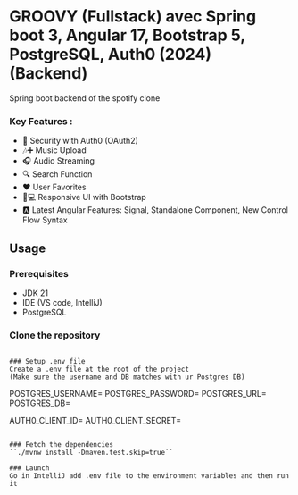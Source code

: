 # GROOVY (Fullstack) avec Spring boot 3, Angular 17, Bootstrap 5, PostgreSQL, Auth0 (2024) (Backend)

Spring boot backend of the spotify clone

### Key Features :
- 🔐 Security with Auth0 (OAuth2)
- 🎶➕ Music Upload
- 🎧 Audio Streaming
- 🔍 Search Function
- ❤️ User Favorites
- 📱💻 Responsive UI with Bootstrap
- 🅰️ Latest Angular Features: Signal, Standalone Component, New Control Flow Syntax

## Usage
### Prerequisites
- JDK 21
- IDE (VS code, IntelliJ)
- PostgreSQL

### Clone the repository
````

### Setup .env file
Create a .env file at the root of the project
(Make sure the username and DB matches with ur Postgres DB)
````
POSTGRES_USERNAME= <username>
POSTGRES_PASSWORD= <default is blank>
POSTGRES_URL= <url>
POSTGRES_DB= <dbname>

AUTH0_CLIENT_ID=
AUTH0_CLIENT_SECRET=
````

### Fetch the dependencies
``./mvnw install -Dmaven.test.skip=true``

### Launch
Go in IntelliJ add .env file to the environment variables and then run it
